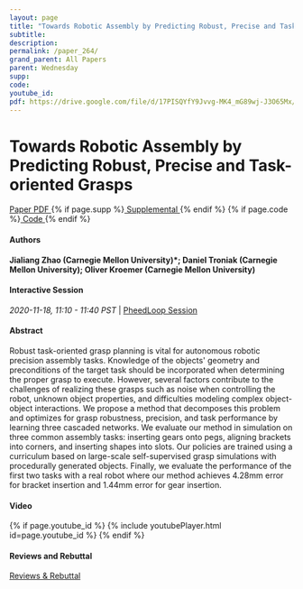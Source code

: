 ```yaml
---
layout: page
title: "Towards Robotic Assembly by Predicting Robust, Precise and Task-oriented Grasps"
subtitle: 
description:
permalink: /paper_264/
grand_parent: All Papers
parent: Wednesday
supp: 
code: 
youtube_id: 
pdf: https://drive.google.com/file/d/17PISQYfY9Jvvg-MK4_mG89wj-J3O65Mx/view
---
```


# Towards Robotic Assembly by Predicting Robust, Precise and Task-oriented Grasps

<a href="https://drive.google.com/file/d/17PISQYfY9Jvvg-MK4_mG89wj-J3O65Mx/view" target="_blank" rel="noopener noreferrer" class="btn btn-blue"><i class="fa fa-file-text-o" aria-hidden="true"></i> Paper PDF </a> {% if page.supp %}<a href="" target="_blank" rel="noopener noreferrer" class="btn btn-green"><i class="fa fa-file-text-o" aria-hidden="true"></i> Supplemental </a>{% endif %} {% if page.code %}<a href="" target="_blank" rel="noopener noreferrer" class="btn"><i class="fa fa-github" aria-hidden="true"></i> Code </a>{% endif %} 

#### Authors
**Jialiang Zhao (Carnegie Mellon University)*; Daniel Troniak (Carnegie Mellon University); Oliver Kroemer (Carnegie Mellon University)**

#### Interactive Session
<em>2020-11-18, 11:10 - 11:40 PST </em> | <a href="https://pheedloop.com/corl2020/virtual/?page=sessions&section=SESXZBV8NPTFWYNGK" target="_blank" rel="noopener noreferrer"> PheedLoop Session <i class="fa fa-external-link" aria-hidden="true"></i> </a> 

#### Abstract
Robust task-oriented grasp planning is vital for autonomous robotic precision assembly tasks. Knowledge of the objects' geometry and preconditions of the target task should be incorporated when determining the proper grasp to execute. However, several factors contribute to the challenges of realizing these grasps such as noise when controlling the robot, unknown object properties, and difficulties modeling complex object-object interactions. We propose a method that decomposes this problem and optimizes for grasp robustness, precision, and task performance by learning three cascaded networks. We evaluate our method in simulation on three common assembly tasks: inserting gears onto pegs, aligning brackets into corners, and inserting shapes into slots. Our policies are trained using a curriculum based on large-scale self-supervised grasp simulations with procedurally generated objects. Finally, we evaluate the performance of the first two tasks with a real robot where our method achieves 4.28mm error for bracket insertion and 1.44mm error for gear insertion. 

#### Video
{% if page.youtube_id %}
{% include youtubePlayer.html id=page.youtube_id %}
{% endif %}

#### Reviews and Rebuttal
<a href="https://drive.google.com/file/d/1MzGDI3LO2MbbrgL6Sr8nQkIjk8X-UBrv/view" target="_blank" rel="noopener noreferrer" class="btn btn-purple"><i class="fa fa-pencil-square-o" aria-hidden="true"></i> Reviews & Rebuttal </a>


